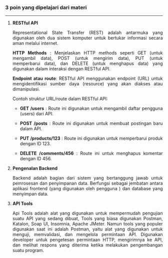 ### 3 poin yang dipelajari dari materi
---

1. <div align="justify"><strong>RESTful API</strong><p>Representational State Transfer (REST) adalah antarmuka yang digunakan oleh dua sistem komputer untuk bertukar informasi secara aman melalui internet.</p><p><strong>HTTP Methods</strong> : Menjelaskan HTTP methods seperti GET (untuk mengambil data), POST (untuk mengirim data), PUT (untuk memperbarui data), dan DELETE (untuk menghapus data) yang digunakan dalam interaksi dengan RESTful API.</p><p><strong>Endpoint atau route</strong>: RESTful API menggunakan endpoint (URL) untuk mengidentifikasi sumber daya (resource) yang akan diakses atau dimanipulasi.</p><p>Contoh struktur URL/route dalam RESTful API: 

    * **GET /users**    :
        Route ini digunakan untuk mengambil daftar pengguna (users) dari API.

    * **POST /posts**   :
        Route ini digunakan untuk membuat postingan baru dalam API.

    * **PUT /products/123**     :
        Route ini digunakan untuk memperbarui produk dengan ID 123.

    * **DELETE /comments/456**  : 
        Route ini untuk menghapus komentar dengan ID 456.</p></div>

2. <div align="justify"><strong>Pengenalan Backend</strong><p>Backend adalah bagian dari sistem yang bertanggung jawab untuk pemrosesan dan penyimpanan data. Berfungsi sebagai jembatan antara aplikasi frontend (yang digunakan oleh pengguna ) dan database yang menyimpan data.</p>
</div>

3. <div align="justify"><strong>API Tools</strong><p>Api Tools adalah alat yang digunakan untuk mempermudah pengujian suatu API yang sedang dibuat, Tools yang biasa digunakan Postman, Katalon, Soap UI, Insomnia, Apache JMeter. Namun tools yang populer digunakan saat ini adalah Postman, yaitu alat yang digunakan untuk menguji, memvalidasi, dan mengelola permintaan API. Digunakan developer untuk pengetesan permintaan HTTP, mengirimnya ke API, dan melihat respons yang diterima ketika melakukan pengembangan suatu program.
</p>
</div>